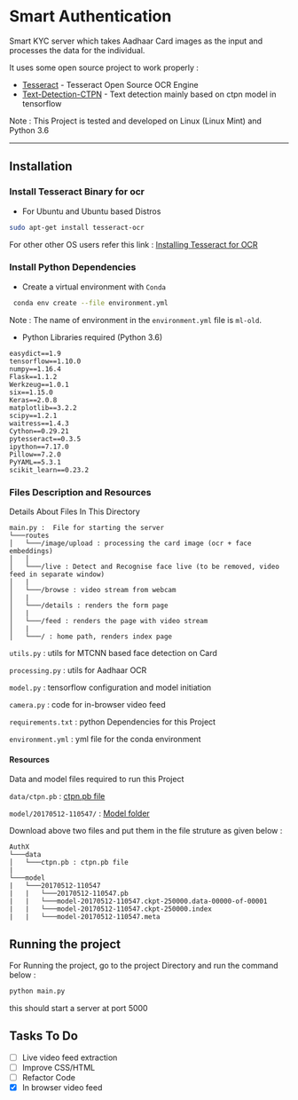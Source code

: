 # Smart Authentication

Smart KYC server which takes Aadhaar Card images as the input and processes the data for the individual.

It uses some open source project to work properly :

* [Tesseract](https://github.com/tesseract-ocr/tesseract) - Tesseract Open Source OCR Engine
* [Text-Detection-CTPN](https://github.com/eragonruan/text-detection-ctpn/tree/master) - Text detection mainly based on ctpn model in tensorflow


Note : This Project is tested and developed on Linux (Linux Mint) and Python 3.6

---


## Installation

### Install Tesseract Binary for ocr

- For Ubuntu and Ubuntu based Distros

```bash
sudo apt-get install tesseract-ocr
```

For other other OS users refer this link : [Installing Tesseract for OCR](https://www.pyimagesearch.com/2017/07/03/installing-tesseract-for-ocr/)


### Install Python Dependencies

- Create a virtual environment with ```Conda```

```bash
 conda env create --file environment.yml
```
Note : The name of environment in the ```environment.yml``` file is ```ml-old```.

- Python Libraries required (Python 3.6)

```
easydict==1.9
tensorflow==1.10.0
numpy==1.16.4
Flask==1.1.2
Werkzeug==1.0.1
six==1.15.0
Keras==2.0.8
matplotlib==3.2.2
scipy==1.2.1
waitress==1.4.3
Cython==0.29.21
pytesseract==0.3.5
ipython==7.17.0
Pillow==7.2.0
PyYAML==5.3.1
scikit_learn==0.23.2
```

### Files Description and Resources

Details About Files In This Directory

```
main.py :  File for starting the server
└───routes
│   └───/image/upload : processing the card image (ocr + face embeddings)
│   │
│   └───/live : Detect and Recognise face live (to be removed, video feed in separate window)
│   |   
│   └───/browse : video stream from webcam
│   |   
│   └───/details : renders the form page
│   |   
│   └───/feed : renders the page with video stream
│   |   
│   └───/ : home path, renders index page
```


```utils.py``` : utils for MTCNN based face detection on Card

```processing.py``` : utils for Aadhaar OCR

```model.py``` : tensorflow configuration and model initiation

```camera.py``` : code for in-browser video feed

```requirements.txt``` : python Dependencies for this Project

```environment.yml``` : yml file for the conda environment

#### Resources

Data and model files required to run this Project

```data/ctpn.pb``` : [ctpn.pb file](https://www.dropbox.com/s/k2ihpj2w5alhrqx/ctpn.pb?dl=0)

```model/20170512-110547/``` : [Model folder](https://www.dropbox.com/sh/lofms9orae4sgz4/AABHfH-rptUj-IZcQEZvGCaBa?dl=0)

Download above two files and put them in the file struture as given below :

```
AuthX
└───data
│   └───ctpn.pb : ctpn.pb file
|
└───model
|   └───20170512-110547
|   |   └───20170512-110547.pb
|   |   └───model-20170512-110547.ckpt-250000.data-00000-of-00001
|   |   └───model-20170512-110547.ckpt-250000.index
|   |   └───model-20170512-110547.meta
```


## Running the project

For Running the project, go to the project Directory and run the command below :

```bash
python main.py
```
this should start a server at port 5000



## Tasks To Do


- [ ] Live video feed extraction
- [ ] Improve CSS/HTML
- [ ] Refactor Code
- [x] In browser video feed
